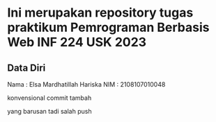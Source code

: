 # Ini merupakan repository tugas praktikum Pemrograman Berbasis Web INF 224 USK 2023
## Data Diri

Nama : Elsa Mardhatillah Hariska
NIM : 2108107010048

konvensional commit tambah

yang barusan tadi salah push